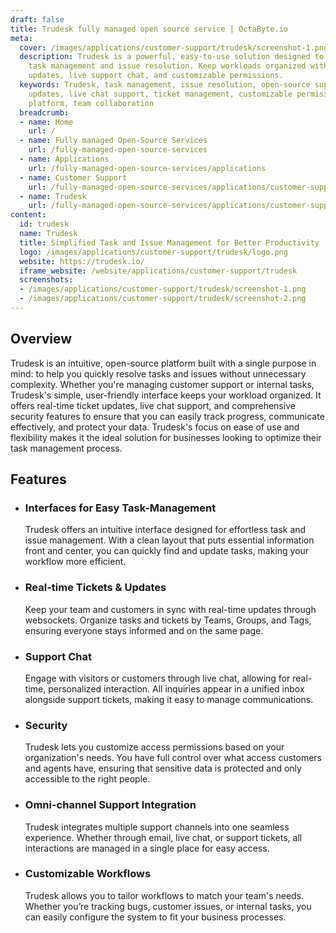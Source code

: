 ```yaml
---
draft: false
title: Trudesk fully managed open source service | OctaByte.io
meta:
  cover: /images/applications/customer-support/trudesk/screenshot-1.png
  description: Trudesk is a powerful, easy-to-use solution designed to streamline
    task management and issue resolution. Keep workloads organized with real-time
    updates, live support chat, and customizable permissions.
  keywords: Trudesk, task management, issue resolution, open-source support, real-time
    updates, live chat support, ticket management, customizable permissions, support
    platform, team collaboration
  breadcrumb:
  - name: Home
    url: /
  - name: Fully managed Open-Source Services
    url: /fully-managed-open-source-services
  - name: Applications
    url: /fully-managed-open-source-services/applications
  - name: Customer Support
    url: /fully-managed-open-source-services/applications/customer-support
  - name: Trudesk
    url: /fully-managed-open-source-services/applications/customer-support/trudesk
content:
  id: trudesk
  name: Trudesk
  title: Simplified Task and Issue Management for Better Productivity
  logo: /images/applications/customer-support/trudesk/logo.png
  website: https://trudesk.io/
  iframe_website: /website/applications/customer-support/trudesk
  screenshots:
  - /images/applications/customer-support/trudesk/screenshot-1.png
  - /images/applications/customer-support/trudesk/screenshot-2.png
---
```


## Overview

Trudesk is an intuitive, open-source platform built with a single purpose in mind: to help you quickly resolve tasks and issues without unnecessary complexity. Whether you're managing customer support or internal tasks, Trudesk's simple, user-friendly interface keeps your workload organized. It offers real-time ticket updates, live chat support, and comprehensive security features to ensure that you can easily track progress, communicate effectively, and protect your data. Trudesk's focus on ease of use and flexibility makes it the ideal solution for businesses looking to optimize their task management process.

## Features

- ### Interfaces for Easy Task-Management

  Trudesk offers an intuitive interface designed for effortless task and issue management. With a clean layout that puts essential information front and center, you can quickly find and update tasks, making your workflow more efficient.

- ### Real-time Tickets & Updates

  Keep your team and customers in sync with real-time updates through websockets. Organize tasks and tickets by Teams, Groups, and Tags, ensuring everyone stays informed and on the same page.

- ### Support Chat

  Engage with visitors or customers through live chat, allowing for real-time, personalized interaction. All inquiries appear in a unified inbox alongside support tickets, making it easy to manage communications.

- ### Security

  Trudesk lets you customize access permissions based on your organization's needs. You have full control over what access customers and agents have, ensuring that sensitive data is protected and only accessible to the right people.

- ### Omni-channel Support Integration

  Trudesk integrates multiple support channels into one seamless experience. Whether through email, live chat, or support tickets, all interactions are managed in a single place for easy access.

- ### Customizable Workflows

  Trudesk allows you to tailor workflows to match your team's needs. Whether you’re tracking bugs, customer issues, or internal tasks, you can easily configure the system to fit your business processes.